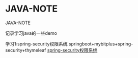 # JAVA-NOTE
JAVA-NOTE


记录学习java的一些demo

学习1:spring-security权限系统   springboot+mybitplus+spring-security+thymeleaf
<a href="https://github.com/NieYuWen/JAVA-NOTE/tree/master/manager-system">spring-security权限系统</a>
